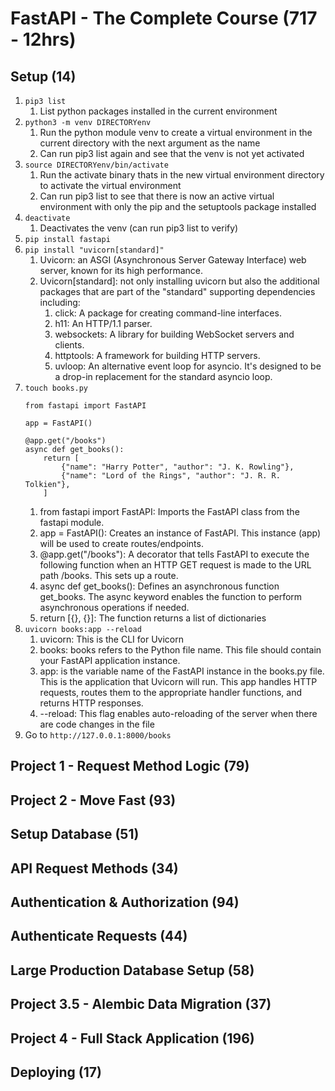 # FastAPI - The Complete Course (717 - 12hrs)

## Setup (14)
1. `pip3 list`
   1. List python packages installed in the current environment
2. `python3 -m venv DIRECTORYenv`
   1. Run the python module venv to create a virtual environment in the current directory with the next argument as the name
   2. Can run pip3 list again and see that the venv is not yet activated
3. `source DIRECTORYenv/bin/activate`
   1. Run the activate binary thats in the new virtual environment directory to activate the virtual environment
   2. Can run pip3 list to see that there is now an active virtual environment with only the pip and the setuptools package installed
4. `deactivate`
   1. Deactivates the venv (can run pip3 list to verify)
5. `pip install fastapi`
6. `pip install "uvicorn[standard]"`
   1. Uvicorn: an ASGI (Asynchronous Server Gateway Interface) web server, known for its high performance.
   2. Uvicorn[standard]: not only installing uvicorn but also the additional packages that are part of the "standard" supporting dependencies including:
      1. click: A package for creating command-line interfaces.
      2. h11: An HTTP/1.1 parser.
      3. websockets: A library for building WebSocket servers and clients.
      4. httptools: A framework for building HTTP servers.
      5. uvloop: An alternative event loop for asyncio. It's designed to be a drop-in replacement for the standard asyncio loop.
7. `touch books.py`
   ```
   from fastapi import FastAPI

   app = FastAPI()

   @app.get("/books")
   async def get_books():
       return [
           {"name": "Harry Potter", "author": "J. K. Rowling"},
           {"name": "Lord of the Rings", "author": "J. R. R. Tolkien"},
       ]
   ```
   1. from fastapi import FastAPI: Imports the FastAPI class from the fastapi module.
   2. app = FastAPI(): Creates an instance of FastAPI. This instance (app) will be used to create routes/endpoints.
   3. @app.get("/books"): A decorator that tells FastAPI to execute the following function when an HTTP GET request is made to the URL path /books. This sets up a route.
   4. async def get_books(): Defines an asynchronous function get_books. The async keyword enables the function to perform asynchronous operations if needed.
   5. return [{}, {}]: The function returns a list of dictionaries
8. `uvicorn books:app --reload`
   1. uvicorn: This is the CLI for Uvicorn
   2. books: books refers to the Python file name. This file should contain your FastAPI application instance.
   3. app: is the variable name of the FastAPI instance in the books.py file. This is the application that Uvicorn will run. This app handles HTTP requests, routes them to the appropriate handler functions, and returns HTTP responses.
   4. --reload: This flag enables auto-reloading of the server when there are code changes in the file
9. Go to `http://127.0.0.1:8000/books`

## Project 1 - Request Method Logic (79)


## Project 2 - Move Fast (93)


## Setup Database (51)


## API Request Methods (34)


## Authentication & Authorization (94)


## Authenticate Requests (44)


## Large Production Database Setup (58)


## Project 3.5 - Alembic Data Migration (37)


## Project 4 - Full Stack Application (196)


## Deploying (17)



